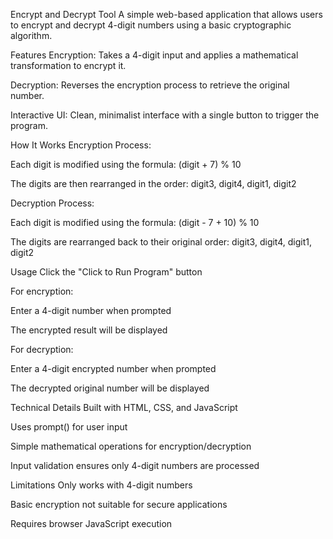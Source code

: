 Encrypt and Decrypt Tool
A simple web-based application that allows users to encrypt and decrypt 4-digit numbers using a basic cryptographic algorithm.

Features
Encryption: Takes a 4-digit input and applies a mathematical transformation to encrypt it.

Decryption: Reverses the encryption process to retrieve the original number.

Interactive UI: Clean, minimalist interface with a single button to trigger the program.

How It Works
Encryption Process:

Each digit is modified using the formula: (digit + 7) % 10

The digits are then rearranged in the order: digit3, digit4, digit1, digit2

Decryption Process:

Each digit is modified using the formula: (digit - 7 + 10) % 10

The digits are rearranged back to their original order: digit3, digit4, digit1, digit2

Usage
Click the "Click to Run Program" button

For encryption:

Enter a 4-digit number when prompted

The encrypted result will be displayed

For decryption:

Enter a 4-digit encrypted number when prompted

The decrypted original number will be displayed

Technical Details
Built with HTML, CSS, and JavaScript

Uses prompt() for user input

Simple mathematical operations for encryption/decryption

Input validation ensures only 4-digit numbers are processed

Limitations
Only works with 4-digit numbers

Basic encryption not suitable for secure applications

Requires browser JavaScript execution
